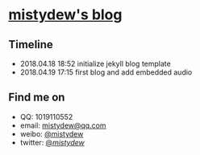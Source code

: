 # [mistydew's blog](https://mistydew.github.io)

## Timeline
* 2018.04.18 18:52 initialize jekyll blog template
* 2018.04.19 17:15 first blog and add embedded audio

## Find me on

* QQ: 1019110552
* email: mistydew@qq.com
* weibo: [@mistydew](https://weibo.com/mistydew)
* twitter: [@_mistydew_](https://twitter.com/_mistydew_)
